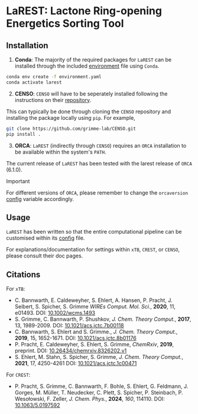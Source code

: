 # LaREST: Lactone Ring-opening Energetics Sorting Tool

## Installation

1. **Conda**: The majority of the required packages for `LaREST` can be installed through the included [environment](./environment.yaml) file using `Conda`.

```bash
conda env create -f environment.yaml
conda activate larest
```

2. **CENSO**: `CENSO` will have to be seperately installed following the instructions on their [repository](https://github.com/grimme-lab/CENSO).

This can typically be done through cloning the `CENSO` repository and installing the package locally using `pip`. For example,

```bash
git clone https://github.com/grimme-lab/CENSO.git
pip install .
```

3. **ORCA**: `LaREST` (indirectly through `CENSO`) requires an `ORCA` installation to be available within the system's `PATH`.

The current release of `LaREST` has been tested with the larest release of `ORCA` (6.1.0).

> [!IMPORTANT]
> For different versions of `ORCA`, please remember to change the `orcaversion` [config](./config/config.toml) variable accordingly.


## Usage

`LaREST` has been written so that the entire computational pipeline can be customised within its [config](./config/config.toml) file.

For explanations/documentation for settings within `xTB`, `CREST`, or `CENSO`, please consult their doc pages. 


## Citations

For `xTB`:
- C. Bannwarth, E. Caldeweyher, S. Ehlert, A. Hansen, P. Pracht, J. Seibert, S. Spicher, S. Grimme
  *WIREs Comput. Mol. Sci.*, **2020**, 11, e01493.
  DOI: [10.1002/wcms.1493](https://doi.org/10.1002/wcms.1493)
- S. Grimme, C. Bannwarth, P. Shushkov,
  *J. Chem. Theory Comput.*, **2017**, 13, 1989-2009.
  DOI: [10.1021/acs.jctc.7b00118](https://dx.doi.org/10.1021/acs.jctc.7b00118)
- C. Bannwarth, S. Ehlert and S. Grimme.,
  *J. Chem. Theory Comput.*, **2019**, 15, 1652-1671.
  DOI: [10.1021/acs.jctc.8b01176](https://dx.doi.org/10.1021/acs.jctc.8b01176)
- P. Pracht, E. Caldeweyher, S. Ehlert, S. Grimme,
  *ChemRxiv*, **2019**, preprint.
  DOI: [10.26434/chemrxiv.8326202.v1](https://dx.doi.org/10.26434/chemrxiv.8326202.v1)
- S. Ehlert, M. Stahn, S. Spicher, S. Grimme,
  *J. Chem. Theory Comput.*, **2021**, 17, 4250-4261
  DOI: [10.1021/acs.jctc.1c00471](https://doi.org/10.1021/acs.jctc.1c00471)

For `CREST`:
 - P. Pracht, S. Grimme, C. Bannwarth, F. Bohle, S. Ehlert, G. Feldmann, J. Gorges, M. Müller, T. Neudecker, C. Plett, S. Spicher, P. Steinbach, P. Wesołowski, F. Zeller,
   *J. Chem. Phys.*, **2024**, *160*, 114110.
   DOI: [10.1063/5.0197592](https://doi.org/10.1063/5.0197592)
